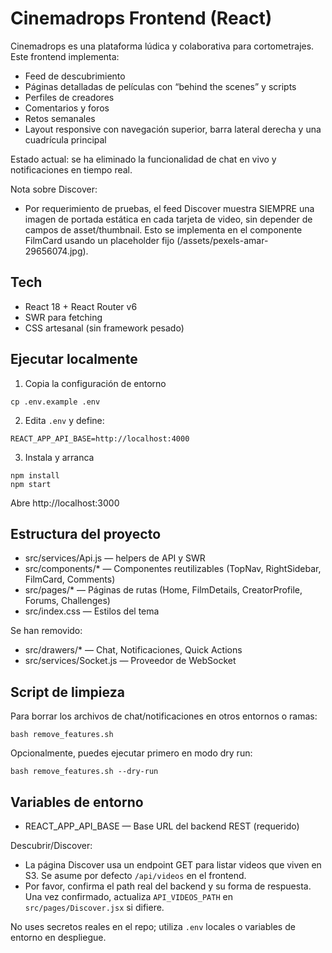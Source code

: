 # Cinemadrops Frontend (React)

Cinemadrops es una plataforma lúdica y colaborativa para cortometrajes. Este frontend implementa:
- Feed de descubrimiento
- Páginas detalladas de películas con “behind the scenes” y scripts
- Perfiles de creadores
- Comentarios y foros
- Retos semanales
- Layout responsive con navegación superior, barra lateral derecha y una cuadrícula principal

Estado actual: se ha eliminado la funcionalidad de chat en vivo y notificaciones en tiempo real.

Nota sobre Discover:
- Por requerimiento de pruebas, el feed Discover muestra SIEMPRE una imagen de portada estática en cada tarjeta de video, sin depender de campos de asset/thumbnail. Esto se implementa en el componente FilmCard usando un placeholder fijo (/assets/pexels-amar-29656074.jpg).

## Tech
- React 18 + React Router v6
- SWR para fetching
- CSS artesanal (sin framework pesado)

## Ejecutar localmente
1) Copia la configuración de entorno
```
cp .env.example .env
```
2) Edita `.env` y define:
```
REACT_APP_API_BASE=http://localhost:4000
```
3) Instala y arranca
```
npm install
npm start
```

Abre http://localhost:3000

## Estructura del proyecto
- src/services/Api.js — helpers de API y SWR
- src/components/* — Componentes reutilizables (TopNav, RightSidebar, FilmCard, Comments)
- src/pages/* — Páginas de rutas (Home, FilmDetails, CreatorProfile, Forums, Challenges)
- src/index.css — Estilos del tema

Se han removido:
- src/drawers/* — Chat, Notificaciones, Quick Actions
- src/services/Socket.js — Proveedor de WebSocket

## Script de limpieza
Para borrar los archivos de chat/notificaciones en otros entornos o ramas:
```
bash remove_features.sh
```
Opcionalmente, puedes ejecutar primero en modo dry run:
```
bash remove_features.sh --dry-run
```

## Variables de entorno
- REACT_APP_API_BASE — Base URL del backend REST (requerido)

Descubrir/Discover:
- La página Discover usa un endpoint GET para listar videos que viven en S3. Se asume por defecto `/api/videos` en el frontend.
- Por favor, confirma el path real del backend y su forma de respuesta. Una vez confirmado, actualiza `API_VIDEOS_PATH` en `src/pages/Discover.jsx` si difiere.

No uses secretos reales en el repo; utiliza `.env` locales o variables de entorno en despliegue.
